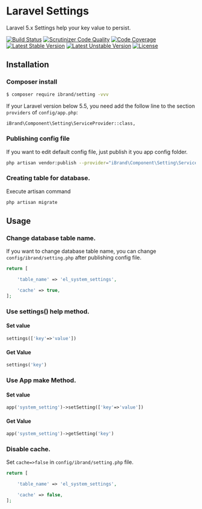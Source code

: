 # Laravel Settings

Laravel 5.x Settings help your key value to persist.

[![Build Status](https://travis-ci.org/ibrandcc/setting.svg?branch=master)](https://travis-ci.org/ibrandcc/setting)
[![Scrutinizer Code Quality](https://scrutinizer-ci.com/g/ibrandcc/setting/badges/quality-score.png?b=master)](https://scrutinizer-ci.com/g/ibrandcc/setting/?branch=master)
[![Code Coverage](https://scrutinizer-ci.com/g/ibrandcc/setting/badges/coverage.png?b=master)](https://scrutinizer-ci.com/g/ibrandcc/setting/?branch=master)
[![Latest Stable Version](https://poser.pugx.org/ibrand/setting/v/stable)](https://packagist.org/packages/ibrand/setting)
[![Latest Unstable Version](https://poser.pugx.org/ibrand/setting/v/unstable)](https://packagist.org/packages/ibrand/setting)
[![License](https://poser.pugx.org/ibrand/setting/license)](https://packagist.org/packages/ibrand/setting)

## Installation

### Composer install

```sh
$ composer require ibrand/setting -vvv
```

If your Laravel version below 5.5, you need add  the follow line to the section `providers` of `config/app.php`:

```sh
iBrand\Component\Setting\ServiceProvider::class,
```

### Publishing config file
If you want to edit default config file, just publish it you app config folder.

```sh
php artisan vendor:publish --provider="iBrand\Component\Setting\ServiceProvider"
```

### Creating table for database.

Execute artisan command
```sh
php artisan migrate
```

## Usage

### Change database table name.

If you want to change database table name, you can change `config/ibrand/setting.php` after publishing config file.

```php
return [

    'table_name' => 'el_system_settings',

    'cache' => true,
];
```

### Use settings() help method.

#### Set value

```php
settings(['key'=>'value'])
```

#### Get Value

```php
settings('key')
```

### Use App make Method.

#### Set value

```php
app('system_setting')->setSetting(['key'=>'value'])
```

#### Get Value

```php
app('system_setting')->getSetting('key')
```

### Disable cache.

Set `cache=>false` in `config/ibrand/setting.php` file.

```php
return [

    'table_name' => 'el_system_settings',

    'cache' => false,
];

